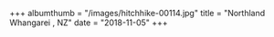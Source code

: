+++
albumthumb = "/images/hitchhike-00114.jpg"
title = "Northland Whangarei , NZ"
date = "2018-11-05"
+++
